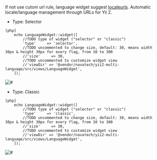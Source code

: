 If not use cutom url rule, language widget suggest [localeurls](https://github.com/navatech/yii2-localeurls). Automatic locale/language management through URLs for Yii 2.
* Type: Selector
~~~
[php]
    echo LanguageWidget::widget([
        //TODO type of widget ("selector" or "classic")
        'type'     => 'selector',
        //TODO uncommented to change size, default: 30, means width 30px & height 30px for every flag, from 10 to 300
        //'size'     => 30,
        //TODO uncommented to customize widget view
        //'viewDir' => '@vendor/navatech/yii2-multi-language/src/views/LanguageWidget',
    ]);
~~~
![#](http://i.imgur.com/WfDK5Dq.png "Selector widget")

* Type: Classic
~~~
[php]
    echo LanguageWidget::widget([
        //TODO type of widget ("selector" or "classic")
        'type'     => 'classic',
        //TODO uncommented to change size, default: 30, means width 30px & height 30px for every flag, from 10 to 300
        //'size'     => 30,
        //TODO uncommented to customize widget view
        //'viewDir' => '@vendor/navatech/yii2-multi-language/src/views/LanguageWidget',
    ]);
~~~
![#](http://i.imgur.com/cu1xGe9.png "Classic widget")
